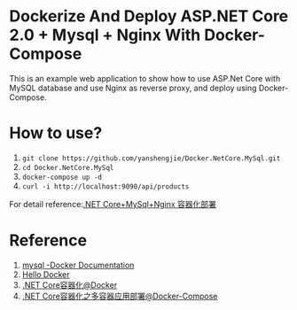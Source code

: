 # Dockerize And Deploy ASP.NET Core 2.0 + Mysql + Nginx With Docker-Compose
This is an example web application to show how to use ASP.Net Core with MySQL database and use Nginx as reverse proxy, and deploy using Docker-Compose.

# How to use?
1. `git clone https://github.com/yanshengjie/Docker.NetCore.MySql.git`
2. `cd Docker.NetCore.MySql`
3. `docker-compose up -d`
4. `curl -i http://localhost:9090/api/products`

For detail reference:[.NET Core+MySql+Nginx 容器化部署](https://www.jianshu.com/p/2a755277a1e6)

# Reference
1. [mysql -Docker Documentation](https://docs.docker.com/samples/library/mysql/)
2. [Hello Docker](https://www.jianshu.com/p/bc9ea9eaafe0)
3. [.NET Core容器化@Docker](https://www.jianshu.com/p/23465dc86d3e)
4. [.NET Core容器化之多容器应用部署@Docker-Compose](https://www.jianshu.com/p/1cf84a27de0f)
